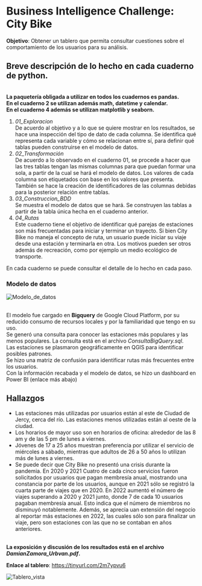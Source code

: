 # Business Intelligence Challenge: City Bike

**Objetivo**: Obtener un tablero que permita consultar cuestiones sobre el comportamiento de los usuarios para su análisis.

## Breve descripción de lo hecho en cada cuaderno de python. 
<br>**La paquetería obligada a utilizar en todos los cuadernos es pandas. 
<br>En el cuaderno 2 se utilizan además math, datetime y calendar. 
<br>En el cuaderno 4 además se utilizan matplotlib y seaborn.**

1. *01_Exploracion*
   <br> De acuerdo al objetivo y a lo que se quiere mostrar en los resultados, se hace una inspección del tipo de dato de cada columna. Se identifica qué representa cada variable y cómo se relacionan entre sí, para definir qué tablas pueden construirse en el modelo de datos.
2. *02_Transformación*
   <br> De acuerdo a lo observado en el cuaderno 01, se procede a hacer que las tres tablas tengan las mismas columnas para que puedan formar una sola, a partir de la cual se hará el modelo de datos. Los valores de cada columna son etiquetados con base en los valores que presenta. También se hace la creación de identificadores de las columnas debidas para la posterior relación entre tablas.
3. *03_Construccion_BDD*
   <br> Se muestra el modelo de datos que se hará. Se construyen las tablas a partir de la tabla única hecha en el cuaderno anterior. 
 4. *04_Rutas*
    <br> Este cuaderno tiene el objetivo de identificar qué parejas de estaciones son más frecuentadas para iniciar y terminar un trayecto. Si bien City Bike no maneja el concepto de ruta, un usuario puede iniciar su viaje desde una estación y terminarla en otra. Los motivos pueden ser otros además de recreación, como por ejemplo un medio ecológico de transporte.
   
En cada cuaderno se puede consultar el detalle de lo hecho en cada paso.

### Modelo de datos

![Modelo_de_datos](https://raw.githubusercontent.com/DamianZAR/Urbvan_citybike/main/code/images/Modelo_datos.jpg)

<br> El modelo fue cargado en **Bigquery** de Google Cloud Platform, por su reducido consumo de recursos locales y por la familiaridad que tengo en su uso.
<br> Se generó una consulta para conocer las estaciones más populares y las menos populares. La consulta está en el archivo *ConsultaBigQuery.sql*.
<br> Las estaciones se plasmaron geográficamente en QGIS para identificar posibles patrones.
<br> Se hizo una matriz de confusión para identificar rutas más frecuentes entre los usuarios.
<br> Con la información recabada y el modelo de datos, se hizo un dashboard en Power BI (enlace más abajo)

## Hallazgos
* Las estaciones más utilizadas por usuarios están al este de Ciudad de Jercy, cerca del río. Las estaciones menos utilizadas están al oeste de la ciudad. 
* Los horarios de mayor uso son en horarios de oficina: alrededor de las 8 am y de las 5 pm de lunes a viernes.
* Jóvenes de 17 a 25 años muestran preferencia por utilizar el servicio de miércoles a sábado, mientras que adultos de 26 a 50 años lo utilizan más de lunes a viernes.
* Se puede decir que City Bike no presentó una crisis durante la pandemia. En 2020 y 2021 Cuatro de cada cinco servicios fueron solicitados por usuarios que pagan membresía anual, mostrando una constancia por parte de los usuarios, aunque en 2021 sólo se registró la cuarta parte de viajes que en 2020. En 2022 aumentó el número de viajes superando a 2020 y 2021 junto, donde 7 de cada 10 usuarios pagaban membresía anual. Esto indica que el número de miembros no disminuyó notablemente. Además, se aprecia uan extensión del negocio al reportar más estaciones en 2022, las cuales sólo son para finalizar un viaje, pero son estaciones con las que no se contaban en años anteriores.

<br> **La exposición y discusión de los resultados está en el archivo *DamianZamora_Urbvan.pdf*.**

**Enlace al tablero**: https://tinyurl.com/2m7ypvu6 

![Tablero_vista](https://raw.githubusercontent.com/DamianZAR/Urbvan_citybike/main/code/images/Vista_Tablero.JPG)
